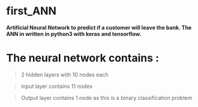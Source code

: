 # first_ANN
**Artificial Neural Network to predict if a customer will leave the bank. The ANN in written in python3 with keras and tensorflow.**
 
# The neural network contains :

>2 hidden layers with 10 nodes each

>Input layer contains 11 nodes

>Output layer contains 1 node as this is a binary classification problem
